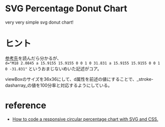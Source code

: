 # SVG Percentage Donut Chart
very very simple svg donut chart!

# ヒント
[参考先](https://link.medium.com/YbdWN3m3H7)を読んだら分かるが、  
`d="M18 2.0845 a 15.9155 15.9155 0 0 1 0 31.831 a 15.9155 15.9155 0 0 1 0 -31.831"` というおまじないめいた記述がコア。

viewBoxのサイズを36x36にして、d属性を前述の値にすることで、_stroke-dasharray_の値を100分率と対応するようにしている。

# reference
- [How to code a responsive circular percentage chart with SVG and CSS.](https://link.medium.com/YbdWN3m3H7)
